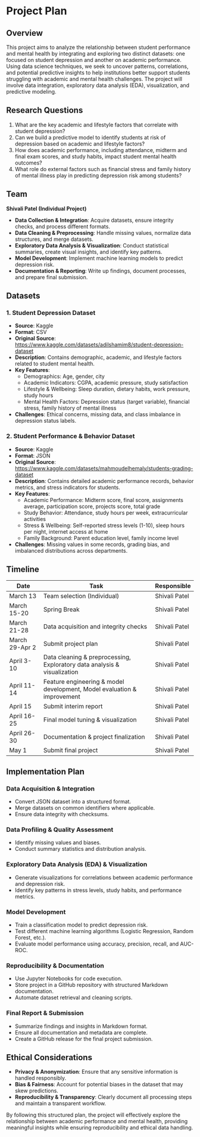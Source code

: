 # Project Plan

## Overview
This project aims to analyze the relationship between student performance and mental health by integrating and exploring two distinct datasets: one focused on student depression and another on academic performance. Using data science techniques, we seek to uncover patterns, correlations, and potential predictive insights to help institutions better support students struggling with academic and mental health challenges. The project will involve data integration, exploratory data analysis (EDA), visualization, and predictive modeling.

## Research Questions
1. What are the key academic and lifestyle factors that correlate with student depression?
2. Can we build a predictive model to identify students at risk of depression based on academic and lifestyle factors?
3. How does academic performance, including attendance, midterm and final exam scores, and study habits, impact student mental health outcomes?
4. What role do external factors such as financial stress and family history of mental illness play in predicting depression risk among students?

## Team
**Shivali Patel (Individual Project)**
- **Data Collection & Integration**: Acquire datasets, ensure integrity checks, and process different formats.
- **Data Cleaning & Preprocessing**: Handle missing values, normalize data structures, and merge datasets.
- **Exploratory Data Analysis & Visualization**: Conduct statistical summaries, create visual insights, and identify key patterns.
- **Model Development**: Implement machine learning models to predict depression risk.
- **Documentation & Reporting**: Write up findings, document processes, and prepare final submission.

## Datasets
### 1. Student Depression Dataset
- **Source**: Kaggle
- **Format**: CSV
- **Original Source**: https://www.kaggle.com/datasets/adilshamim8/student-depression-dataset 
- **Description**: Contains demographic, academic, and lifestyle factors related to student mental health.
- **Key Features**:
  - Demographics: Age, gender, city
  - Academic Indicators: CGPA, academic pressure, study satisfaction
  - Lifestyle & Wellbeing: Sleep duration, dietary habits, work pressure, study hours
  - Mental Health Factors: Depression status (target variable), financial stress, family history of mental illness
- **Challenges**: Ethical concerns, missing data, and class imbalance in depression status labels.

### 2. Student Performance & Behavior Dataset
- **Source**: Kaggle
- **Format**: JSON
- **Original Source**: https://www.kaggle.com/datasets/mahmoudelhemaly/students-grading-dataset 
- **Description**: Contains detailed academic performance records, behavior metrics, and stress indicators for students.
- **Key Features**:
  - Academic Performance: Midterm score, final score, assignments average, participation score, projects score, total grade
  - Study Behavior: Attendance, study hours per week, extracurricular activities
  - Stress & Wellbeing: Self-reported stress levels (1-10), sleep hours per night, internet access at home
  - Family Background: Parent education level, family income level
- **Challenges**: Missing values in some records, grading bias, and imbalanced distributions across departments.

## Timeline
| Date           | Task                                                                       | Responsible   |
| -------------- | -------------------------------------------------------------------------- | ------------- |
| March 13       | Team selection (Individual)                                                | Shivali Patel |
| March 15-20    | Spring Break                                                               | Shivali Patel |
| March 21-28    | Data acquisition and integrity checks                                      | Shivali Patel |
| March 29-Apr 2 | Submit project plan                                                        | Shivali Patel |
| April 3-10     | Data cleaning & preprocessing, Exploratory data analysis & visualization    | Shivali Patel |
| April 11-14    | Feature engineering & model development, Model evaluation & improvement    | Shivali Patel |
| April 15       | Submit interim report                                                      | Shivali Patel |
| April 16-25    | Final model tuning & visualization                                         | Shivali Patel |
| April 26-30    | Documentation & project finalization                                       | Shivali Patel |
| May 1          | Submit final project                                                       | Shivali Patel |

## Implementation Plan 
### Data Acquisition & Integration
- Convert JSON dataset into a structured format.
- Merge datasets on common identifiers where applicable.
- Ensure data integrity with checksums.

### Data Profiling & Quality Assessment
- Identify missing values and biases.
- Conduct summary statistics and distribution analysis.

### Exploratory Data Analysis (EDA) & Visualization
- Generate visualizations for correlations between academic performance and depression risk.
- Identify key patterns in stress levels, study habits, and performance metrics.

### Model Development
- Train a classification model to predict depression risk.
- Test different machine learning algorithms (Logistic Regression, Random Forest, etc.).
- Evaluate model performance using accuracy, precision, recall, and AUC-ROC.

### Reproducibility & Documentation
- Use Jupyter Notebooks for code execution.
- Store project in a GitHub repository with structured Markdown documentation.
- Automate dataset retrieval and cleaning scripts.

### Final Report & Submission
- Summarize findings and insights in Markdown format.
- Ensure all documentation and metadata are complete.
- Create a GitHub release for the final project submission.

## Ethical Considerations
- **Privacy & Anonymization**: Ensure that any sensitive information is handled responsibly.
- **Bias & Fairness**: Account for potential biases in the dataset that may skew predictions.
- **Reproducibility & Transparency**: Clearly document all processing steps and maintain a transparent workflow.

By following this structured plan, the project will effectively explore the relationship between academic performance and mental health, providing meaningful insights while ensuring reproducibility and ethical data handling.